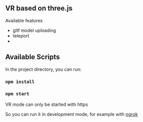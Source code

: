 ## VR based on three.js

Available features

- gltf model uploading
- teleport
-
## Available Scripts

In the project directory, you can run:

### `npm install`
### `npm start`

VR mode can only be started with https

So you can run it in development mode, for example with [ngrok](https://ngrok.com/)
